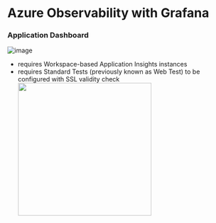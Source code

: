# Azure Observability with Grafana


### Application Dashboard  

![image](https://github.com/weixian-zhang/Gov-POC-Azure-Observability-Grafana/assets/43234101/9e021490-3c3a-4491-990e-ab17d5a35dc6)  

* requires Workspace-based Application Insights instances
* requires Standard Tests (previously known as Web Test) to be configured with SSL validity check
  <img src ="https://github.com/weixian-zhang/Gov-POC-Azure-Observability-Grafana/assets/43234101/29ba0e07-3f44-4e49-b000-8f16d39d7fc3" width="300px" height="300px" />

